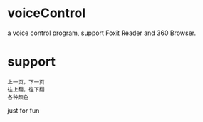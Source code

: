 # voiceControl
a voice control program, support Foxit Reader and 360 Browser.

# support

    上一页，下一页
    往上翻，往下翻
    各种颜色

just for fun